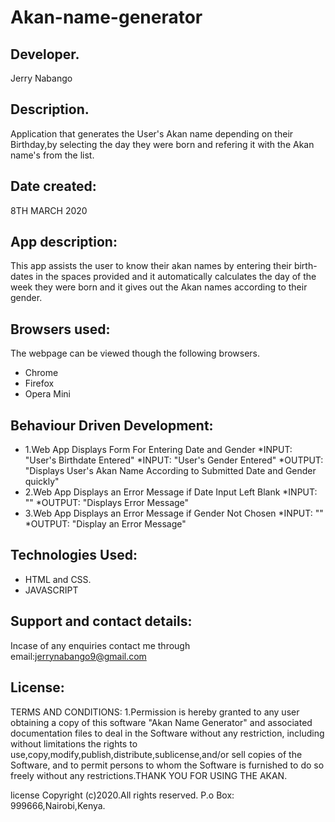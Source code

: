 # Akan-name-generator
## Developer.
Jerry Nabango
## Description.
Application that generates the User's Akan name depending on their Birthday,by selecting the day they were born and refering it with the Akan name's from the list.
## Date created:
8TH MARCH 2020

## App description:
This app assists the user to know their akan names by entering their birth-dates in the spaces provided and it automatically calculates the day of the week they were born and it gives out the Akan names according to their gender.
## Browsers used:
The webpage can be viewed though the following browsers.
* Chrome
* Firefox
* Opera Mini

## Behaviour Driven Development:
* 1.Web App Displays Form For Entering Date and Gender
*INPUT: "User's Birthdate Entered"
*INPUT: "User's Gender Entered"
*OUTPUT: "Displays User's Akan Name According to Submitted Date and Gender quickly"
* 2.Web App Displays an Error Message if Date Input Left Blank
*INPUT: ""
*OUTPUT: "Displays Error Message"
* 3.Web App Displays an Error Message if Gender Not Chosen
*INPUT: ""
*OUTPUT: "Display an Error Message"
## Technologies Used:
* HTML and CSS.
* JAVASCRIPT
## Support and contact details:
 Incase of any enquiries contact me through email:jerrynabango9@gmail.com
## License:
  TERMS AND CONDITIONS:
  1.Permission is hereby granted to any user obtaining a copy
of this software "Akan Name Generator" and associated documentation files to deal
in the Software without any restriction, including without limitations the rights
to use,copy,modify,publish,distribute,sublicense,and/or sell 
copies of the Software, and to permit persons to whom the Software is
furnished to do so freely without any restrictions.THANK YOU FOR USING THE AKAN.
 
   license Copyright (c)2020.All rights reserved.
    P.o Box: 999666,Nairobi,Kenya.
